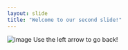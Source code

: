 ```yaml
---
layout: slide
title: "Welcome to our second slide!"
---
```

![image](https://user-images.githubusercontent.com/84566927/119118750-70429c00-ba22-11eb-8fa8-c4e8e0303f7f.png)
Use the left arrow to go back!
